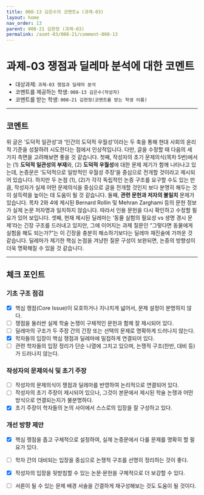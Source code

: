 ```yaml
---
title: 008-13 김은수의 코멘트a (과제-03) 
layout: home
nav_order: 13
parent: 008-21 김현정 (과제-03)
permalink: /asmt-03/008-21/comment-008-13
---
```


# 과제-03 쟁점과 딜레마 분석에 대한 코멘트

- 대상과제: `과제-03 쟁점과 딜레마 분석`
- 코멘트를 제공하는 학생: `008-13 김은수(작성자)` 
- 코멘트를 받는 학생: `008-21 김현정(코멘트를 받는 학생 이름)` 

---

## 코멘트

위 글은 ‘도덕적 일관성’과 ‘인간의 도덕적 우월성’이라는 두 축을 통해 현대 사회의 윤리적 기준을 성찰하려 시도한다는 점에서 인상적입니다. 다만, 글을 수정할 때 다음의 세 가지 측면을 고려해보면 좋을 것 같습니다. 
첫째, 작성자의 초기 문제의식(목차 5번)에서는 (1) **도덕적 일관성의 부재**와, (2) **도덕적 우월성**에 대한 문제 제기가 함께 나타나고 있는데, 논증문은 ‘도덕적으로 일방적인 우월성 주장’을 중심으로 전개할 것이라고 제시되어 있습니다. 하지만 두 논점 (1), (2)가 각각 독립적인 논증 구조를 요구할 수도 있는 만큼, 작성자가 실제 어떤 문제의식을 중심으로 글을 전개할 것인지 보다 분명히 해두는 것이 설득력을 높이는 데 도움이 될 것 같습니다. 
둘째, **관련 문헌과 저자의 불일치** 문제가 있습니다. 목차 2와 4에 제시된 Bernard Rollin 및 Mehran Zarghami 등의 문헌 정보가 실제 논문 저자명과 일치하지 않습니다. 따라서 인용 문헌을 다시 확인하고 수정할 필요가 있어 보입니다. 
셋째, 현재 제시된 딜레마는 ‘동물 실험의 필요성 vs 생명 경시 문제’라는 긴장 구조를 드러내고 있지만, 그에 이어지는 과제 질문인 “그렇다면 동물에게 실험을 해도 되는가?”는 이 긴장을 충분히 해소하기보다는 딜레마 재진술에 가까운 것 같습니다. 딜레마가 제기한 핵심 논점을 겨냥한 질문 구성이 보완되면, 논증의 방향성이 더욱 명확해질 수 있을 것 같습니다.

---

## 체크 포인트

### **기초 구조 점검**
- [x] 핵심 쟁점(Core Issue)이 모호하거나 지나치게 넓어서, 문제 설정이 분명하지 않다.
- [ ] 쟁점을 둘러싼 실제 학술 논쟁이 구체적인 문헌과 함께 잘 제시되어 있다.
- [ ] 딜레마의 구조가 두 주장 간의 긴장 또는 선택의 문제로 명확하게 드러나지 않는다.
- [x] 학자들의 입장이 핵심 쟁점과 딜레마에 밀접하게 연결되어 있다.
- [ ] 관련 학자들의 입장 정리가 단순 나열에 그치고 있으며, 논쟁적 구조(찬반, 대비 등)가 드러나지 않는다.

### **작성자의 문제의식 및 초기 주장**
- [ ] 작성자의 문제의식이 쟁점과 딜레마를 반영하여 논리적으로 연결되어 있다.
- [ ] 작성자의 초기 주장이 제시되어 있으나, 그것이 본문에서 제시된 학술 논쟁과 어떤 방식으로 연결되는지가 불분명하다.
- [x] 초기 주장이 학자들의 논의 사이에서 스스로의 입장을 잘 구성하고 있다.

### **개선 방향 제안**
- [x] 핵심 쟁점을 좁고 구체적으로 설정하여, 실제 논증문에서 다룰 문제를 명확히 할 필요가 있다.
- [ ] 학자 간의 대비되는 입장을 중심으로 논쟁적 구조를 선명히 정리하는 것이 좋다.
- [x] 작성자의 입장을 뒷받침할 수 있는 논문·문헌을 구체적으로 더 보강할 수 있다.
- [ ] 서론이 될 수 있는 문제 배경 서술을 간결하게 재구성해보는 것도 도움이 될 것이다.

